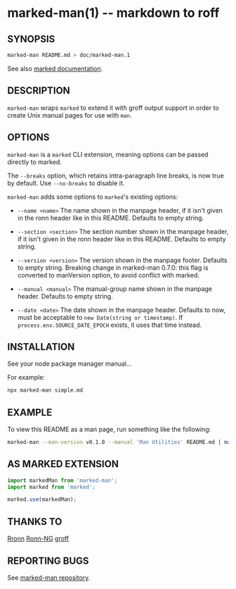 marked-man(1) -- markdown to roff
=================================

SYNOPSIS
--------

```bash
marked-man README.md > doc/marked-man.1
```

See also [marked documentation](https://marked.js.org/).

DESCRIPTION
-----------

`marked-man` wraps `marked` to extend it with groff output support in order to
create Unix manual pages for use with `man`.

OPTIONS
-------

`marked-man` is a `marked` CLI extension, meaning options can be passed directly to marked.

The `--breaks` option, which retains intra-paragraph line breaks, is now true by default. Use `--no-breaks` to disable it.

`marked-man` adds some options to `marked`'s existing options:

* `--name <name>`
The name shown in the manpage header, if it isn't given in the ronn header like in this README.
Defaults to empty string.

* `--section <section>`
The section number shown in the manpage header, if it isn't given in the ronn header like in this README.
Defaults to empty string.

* `--version <version>`
The version shown in the manpage footer.
Defaults to empty string.
Breaking change in marked-man 0.7.0: this flag is converted to manVersion option,
to avoid conflict with marked.

* `--manual <manual>`
The manual-group name shown in the manpage header.
Defaults to empty string.

* `--date <date>`
The date shown in the manpage header.
Defaults to now, must be acceptable to `new Date(string or timestamp)`.
If `process.env.SOURCE_DATE_EPOCH` exists, it uses that time instead.

INSTALLATION
------------

See your node package manager manual...

For example:

```bash
npx marked-man simple.md
```

EXAMPLE
-------

To view this README as a man page, run something like the following:

```bash
marked-man --man-version v0.1.0 --manual 'Man Utilities' README.md | man /dev/stdin
```

AS MARKED EXTENSION
-------------------

```js
import markedMan from 'marked-man';
import marked from 'marked';

marked.use(markedMan);
```

THANKS TO
---------

[Rronn](https://github.com/rtomayko/ronn)
[Ronn-NG](https://github.com/apjanke/ronn-ng)
[groff](https://man.cx/groff_man(7))

REPORTING BUGS
--------------

See [marked-man repository](https://github.com/kapouer/marked-man).

